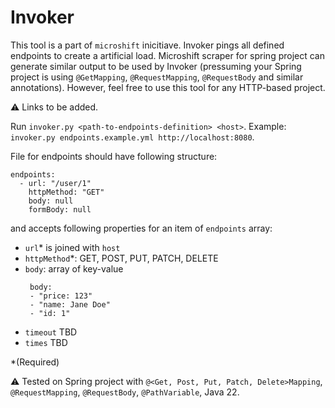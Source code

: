 # Invoker

This tool is a part of `microshift` inicitiave. Invoker pings all defined endpoints to create a artificial load. Microshift scraper for spring project can generate similar output to be used by Invoker (pressuming your Spring project is using `@GetMapping`, `@RequestMapping`, `@RequestBody` and similar annotations). However, feel free to use this tool for any HTTP-based project.

:warning: Links to be added.

Run `invoker.py <path-to-endpoints-definition> <host>`.
Example: `invoker.py endpoints.example.yml http://localhost:8080`.

File for endpoints should have following structure:
```
endpoints:
  - url: "/user/1"
    httpMethod: "GET"
    body: null
    formBody: null
```

and accepts following properties for an item of `endpoints` array:
- `url`* is joined with `host`
- `httpMethod`*: GET, POST, PUT, PATCH, DELETE
- `body`: array of key-value
   ```
    body:
    - "price: 123"
    - "name: Jane Doe"
    - "id: 1"
    ```
- `timeout` TBD
- `times` TBD

*(Required)

:warning: Tested on Spring project with `@<Get, Post, Put, Patch, Delete>Mapping`, `@RequestMapping`, `@RequestBody`, `@PathVariable`, Java 22.